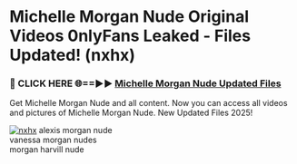 # Michelle Morgan Nude Original Videos 0nlyFans Leaked - Files Updated! (nxhx)

<h3>🔴 CLICK HERE 🌐==►► <a href="https://tinyurl.com/52m3yx9h" rel="nofollow">Michelle Morgan Nude Updated Files</a></h3>

Get Michelle Morgan Nude and all content. Now you can access all videos and pictures of Michelle Morgan Nude. New Updated Files 2025!

[![nxhx](https://i.imgur.com/TnHtlc8.gif)](https://tinyurl.com/52m3yx9h)
alexis morgan nude<br>
vanessa morgan nudes<br>
morgan harvill nude